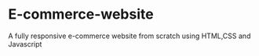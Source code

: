 # E-commerce-website
A fully responsive e-commerce website from scratch using HTML,CSS and Javascript
